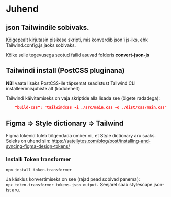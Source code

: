 # Juhend

## json Tailwindile sobivaks.
Kõigepealt kirjutasin pisikese skripti, mis konverdib json'i js-iks, ehk Tailwind.config.js jaoks sobivaks.

Kõike selle tegevusega seotud failid asuvad folderis **convert-json-js**  

## Tailwindi install (PostCSS pluginana)

**NB!** vaata lisaks PostCSS-ile täpsemat seadistust Tailwind CLI installeerimisjuhiste alt (kodulehelt)

Tailwindi käivitamiseks on vaja skriptide alla lisada see (õigete radadega):
```json
    "build-css": "tailwindcss -i ./src/main.css -o ./dist/css/main.css"
```

## Figma => Style dictionary => Tailwind
Figma tokenid tuleb tõlgendada ümber nii, et Style dictionary aru saaks.
Seleks on uhend siin: https://satellytes.com/blog/post/installing-and-syncing-figma-design-tokens/

### Installi Token transformer
```node
npm install token-transformer
```
Ja käsklus konvertimiseks on see (rajad pead sobivad panema):  
```npx token-transformer tokens.json output.```
Seejärel saab stylescape json-ist aru.  
